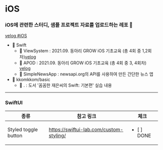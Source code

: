 # iOS
### iOS에 관련한 스터디, 샘플 프로젝트 자료를 업로드하는 레포 💾
[velog #iOS](https://velog.io/@dayo2n?tag=iOS)

- 📂 Swift
	- 📂 ViewSystem : 2021.09. 동아리 GROW iOS 기초교육 (총 4회 중 1,2회차)[velog](https://velog.io/@dayo2n/iOS-동아리-GROW-iOS-기초교육1)
	- 📂 APOD : 2021.09. 동아리 GROW iOS 기초교육 (총 4회 중 3, 4회차) [velog](https://velog.io/@dayo2n/iOS-iOS의-기초2)
	- 📂 SimpleNewsApp : newsapi.org의 API를 사용하여 만든 간단한 뉴스 앱
- 📂 kkomkkom/basic
   - 📂 . : 도서 '꼼꼼한 재은씨의 Swift: 기본편' 실습 내용

---

### SwiftUI
| 종류 | 참고 링크 | 체크 |
| ---- | ---- | ---- |
| Styled toggle button | https://swiftui-lab.com/custom-styling/ | <ul><li>[ ] DONE</li></ul> |
